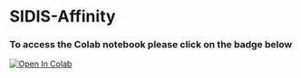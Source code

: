 # SIDIS-Affinity

### To access the Colab notebook please click on the badge below

[![Open In Colab](https://colab.research.google.com/assets/colab-badge.svg)](https://colab.research.google.com/drive/1J8P8YF2uBUELVEDCNzW7oh8_l8EB0jhX?usp=sharing)
